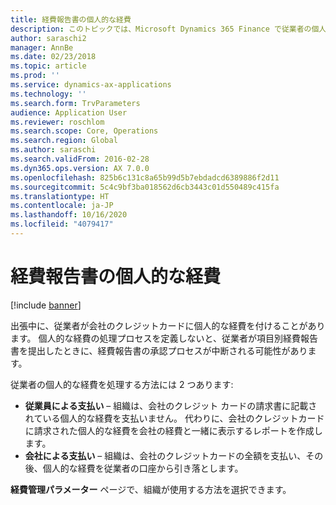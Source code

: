 ```yaml
---
title: 経費報告書の個人的な経費
description: このトピックでは、Microsoft Dynamics 365 Finance で従業者の個人的な経費を処理するための 2 つの方法について説明します。
author: saraschi2
manager: AnnBe
ms.date: 02/23/2018
ms.topic: article
ms.prod: ''
ms.service: dynamics-ax-applications
ms.technology: ''
ms.search.form: TrvParameters
audience: Application User
ms.reviewer: roschlom
ms.search.scope: Core, Operations
ms.search.region: Global
ms.author: saraschi
ms.search.validFrom: 2016-02-28
ms.dyn365.ops.version: AX 7.0.0
ms.openlocfilehash: 825b6c131c8a65b99d5b7ebdadcd6389886f2d11
ms.sourcegitcommit: 5c4c9bf3ba018562d6cb3443c01d550489c415fa
ms.translationtype: HT
ms.contentlocale: ja-JP
ms.lasthandoff: 10/16/2020
ms.locfileid: "4079417"
---
```

# <a name="personal-expenses-on-an-expense-report"></a>経費報告書の個人的な経費

[!include [banner](../includes/banner.md)]

出張中に、従業者が会社のクレジットカードに個人的な経費を付けることがあります。 個人的な経費の処理プロセスを定義しないと、従業者が項目別経費報告書を提出したときに、経費報告書の承認プロセスが中断される可能性があります。 

従業者の個人的な経費を処理する方法には 2 つあります:

- **従業員による支払い** – 組織は、会社のクレジット カードの請求書に記載されている個人的な経費を支払いません。 代わりに、会社のクレジットカードに請求された個人的な経費を会社の経費と一緒に表示するレポートを作成します。
- **会社による支払い** – 組織は、会社のクレジットカードの全額を支払い、その後、個人的な経費を従業者の口座から引き落とします。

**経費管理パラメーター** ページで、組織が使用する方法を選択できます。
